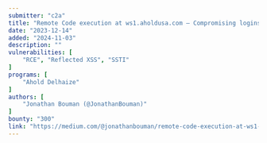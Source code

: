 ```yaml
---
submitter: "c2a"
title: "Remote Code execution at ws1.aholdusa.com — Compromising logins of Ahold Delhaize USA employees for >3.5 years (or even 18 years?)"
date: "2023-12-14"
added: "2024-11-03"
description: ""
vulnerabilities: [
    "RCE", "Reflected XSS", "SSTI"
]
programs: [
    "Ahold Delhaize"
]
authors: [
    "Jonathan Bouman (@JonathanBouman)"
]
bounty: "300"
link: "https://medium.com/@jonathanbouman/remote-code-execution-at-ws1-aholdusa-com-compromising-logins-of-ahold-delhaize-usa-employees-c7c9aca7e05d"
---
```




